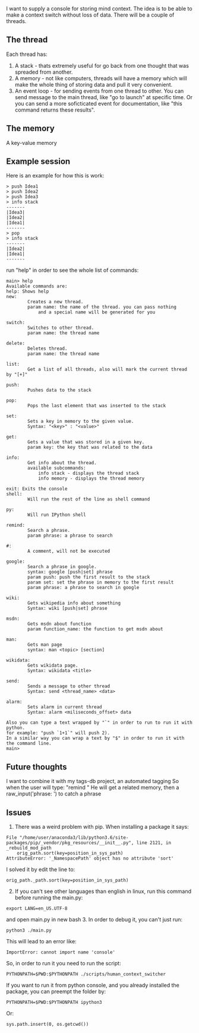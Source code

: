 I want to supply a console for storing mind context.
The idea is to be able to make a context switch without loss of data.
There will be a couple of threads.

The thread
-------------

Each thread has:
1. A stack - thats extremely useful for go back from one thought that was spreaded from another.
2. A memory - not like computers, threads will have a memory which will make the whole thing of storing data and pull it very convenient.
3. An event loop - for sending events from one thread to other. You can send message to the main thread, like "go to launch" at specific time.
    Or you can send a more soficticated event for documentation, like "this command returns these results".

The memory
------------
A key-value memory

Example session
----------------
Here is an example for how this is work:
```
> push Idea1
> push Idea2
> push Idea3
> info stack
-------
|Idea3|
|Idea2|
|Idea1|
-------
> pop
> info stack
-------
|Idea2|
|Idea1|
-------
```

run "help" in order to see the whole list of commands:
```
main> help
Available commands are:
help: Shows help
new:
        Creates a new thread.
        param name: the name of the thread. you can pass nothing
            and a special name will be generated for you

switch:
        Switches to other thread.
        param name: the thread name

delete:
        Deletes thread.
        param name: the thread name

list:
        Get a list of all threads, also will mark the current thread by "[+]"

push:
        Pushes data to the stack

pop:
        Pops the last element that was inserted to the stack

set:
        Sets a key in memory to the given value.
        Syntax: "<key>" : "<value>"

get:
        Gets a value that was stored in a given key.
        param key: the key that was related to the data

info:
        Get info about the thread.
        available subcommands:
            info stack - displays the thread stack
            info memory - displays the thread memory

exit: Exits the console
shell:
        Will run the rest of the line as shell command

py:
        Will run IPython shell

remind:
        Search a phrase.
        param phrase: a phrase to search

#:
        A comment, will not be executed

google:
        Search a phrase in google.
        syntax: google [push|set] phrase
        param push: push the first result to the stack
        param set: set the phrase in memory to the first result
        param phrase: a phrase to search in google

wiki:
        Gets wikipedia info about something
        Syntax: wiki [push|set] phrase

msdn:
        Gets msdn about function
        param function_name: the function to get msdn about

man:
        Gets man page
        syntax: man <topic> [section]

wikidata:
        Gets wikidata page.
        Syntax: wikidata <title>

send:
        Sends a message to other thread
        Syntax: send <thread_name> <data>

alarm: 
        Sets alarm in current thread
        Syntax: alarm <miliseconds_offset> data

Also you can type a text wrapped by "`" in order to run to run it with python.
for example: "push `1+1`" will push 2).
In a similar way you can wrap a text by "$" in order to run it with the command line.
main>
```

Future thoughts
----------------
I want to combine it with my tags-db project, an automated tagging
So when the user will type: "remind <text>"
He will get a related memory, then a raw_input('phrase: ') to catch a phrase

Issues
-------
1. There was a weird problem with pip.
When installing a package it says:
```
File "/home/user/anaconda3/lib/python3.6/site-packages/pip/_vendor/pkg_resources/__init__.py", line 2121, in _rebuild_mod_path
    orig_path.sort(key=position_in_sys_path)
AttributeError: '_NamespacePath' object has no attribute 'sort'
```
I solved it by edit the line to:
```
orig_path._path.sort(key=position_in_sys_path)
```
2. If you can't see other languages than english in linux, run this command before running the main.py:
```
export LANG=en_US.UTF-8
```
and open main.py in new bash
3. In order to debug it, you can't just run:
```
python3 ./main.py
```
This will lead to an error like:
```
ImportError: cannot import name 'console'
```
So, in order to run it you need to run the script:
```
PYTHONPATH=$PWD:$PYTHONPATH ./scripts/human_context_switcher
```
If you want to run it from python console, and you already installed the package,
you can preempt the folder by:
```
PYTHONPATH=$PWD:$PYTHONPATH ipython3
```
Or:
```
sys.path.insert(0, os.getcwd())
```
